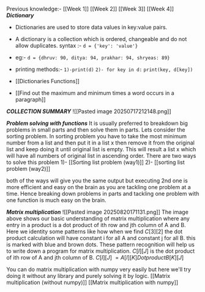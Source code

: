 Previous knowledge:- [[Week 1]] [[Week 2]] [[Week 3]] [[Week 4]]
***Dictionary*** 
- Dictionaries are used to store data values in key:value pairs.
- A dictionary is a collection which is ordered, changeable and do not allow duplicates.
	syntax :- `d = {'key': 'value'}`
- eg:- `d = {dhruv: 90, ditya: 94, prakhar: 94, shryeas: 89}`
- printing methods:- `1)-print(d)` 
				`2)- for key in d:`
					`print(key, d[key])`

- [[Dictionaries Functions]]
- [[Find out the maximum and minimum times a word occurs in a paragraph]]

***COLLECTION SUMMARY***
![[Pasted image 20250717212148.png]]


***Problem solving with functions***
It is usually preferred to breakdown big problems in small parts and then solve them in parts. Lets consider the sorting problem. In sorting problem you have to take the most minimum number from a list and then put it in a list x then remove it from the original list and keep doing it until original list is empty. This will result a list x which will have all numbers of original list in ascending order.
There are two ways to solve this problem
1)-  [[Sorting list problem (way1)]]
2)- [[sorting list problem (way2)]]

both of the ways will give you the same output but executing 2nd one is more efficient and easy on the brain as you are tackling one problem at a time.
Hence breaking down problems in parts and tackling one problem with one function is much easy on the brain.

***Matrix multiplication***
![[Pasted image 20250820171131.png]]
The image above shows our basic understanding of matrix multiplication where any entry in a product is a dot product of ith row and jth column of A and B. Here we identity some patterns like how when we find $C[3][2]$ the dot product calculation will have constant i for all A and constant j for all B. this is marked with blue and brown dots. These pattern recognition will help us to write down a program for matrix multiplication. 
$C[I][J]$ is the dot product of ith row of A and jth column of B.
$C[I][J]$ $= A[I][K]  Dot product  B[K][J]$

You can do matrix multiplication with numpy very easily but here we'll try doing it without any library and purely solving it by logic.
[[Matrix multiplication (without numpy)]]
[[Matrix multiplication with numpy]]
